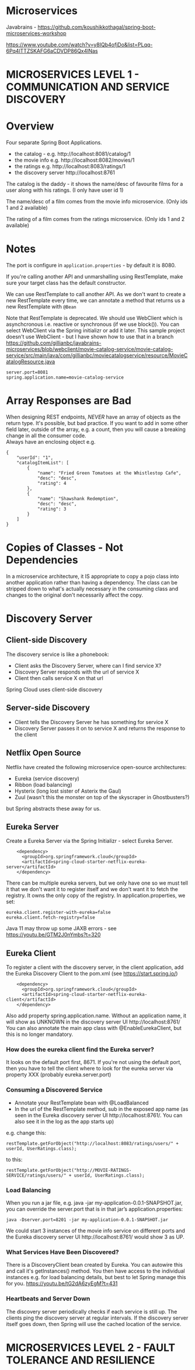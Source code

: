# Microservices

Javabrains - https://github.com/koushikkothagal/spring-boot-microservices-workshop

https://www.youtube.com/watch?v=y8IQb4ofjDo&list=PLqq-6Pq4lTTZSKAFG6aCDVDP86Qx4lNas

# MICROSERVICES LEVEL 1 - COMMUNICATION AND SERVICE DISCOVERY

# Overview

Four separate Spring Boot Applications.  
* the catalog - e.g. http://localhost:8081/catalog/1     
* the movie info e.g. http://localhost:8082/movies/1
* the ratings e.g. http://localhost:8083/ratings/1
* the discovery server http://localhost:8761

The catalog is the daddy - it shows the name/desc of favourite films for a user along with his ratings.  (I only have user id 1)

The name/desc of a film comes from the movie info microservice.  (Only ids 1 and 2 available)

The rating of a film comes from the ratings microservice.  (Only ids 1 and 2 available)

# Notes
The port is configure in `application.properties` - by default it is 8080.

If you're calling another API and unmarshalling using RestTemplate, make sure your target class has the default constructor.

We can use RestTemplate to call another API.  As we don't want to create a new RestTemplate every time, we can annotate a method that returns us a new RestTemplate with `@Bean`

Note that RestTemplate is deprecated.  We should use WebClient which is asynchcronous i.e. reactive or synchronous (if we use block()).  You can select WebClient via the Spring initializr or add it later.  This sample project doesn't use WebClient - but I have shown how to use that in a branch https://github.com/gillianbc/javabrains-microservices/blob/webclient/movie-catalog-service/movie-catalog-service/src/main/java/com/gillianbc/moviecatalogservice/resource/MovieCatalogResource.java


```
server.port=8081
spring.application.name=movie-catalog-service
```

# Array Responses are Bad

When designing REST endpoints, *NEVER* have an array of objects as the return type.  It's possible, but bad practice.  If you want to add in some other field later, outside of the array, e.g. a count, then you will cause a breaking change in all the consumer code.  
Always have an enclosing object e.g.
```
{
    "userId": "1",
    "catalogItemList": [
        {
            "name": "Fried Green Tomatoes at the Whistlestop Cafe",
            "desc": "desc",
            "rating": 4
        },
        {
            "name": "Shawshank Redemption",
            "desc": "desc",
            "rating": 3
        }
    ]
}
```

# Copies of Classes - Not Dependencies

In a microservice architecture, it IS appropriate to copy a pojo class into another application rather than having a dependency.  The class can be stripped down to what's actually necessary in the consuming class and changes to the original don't necessarily affect the copy.  

# Discovery Server

## Client-side Discovery
The discovery service is like a phonebook:
* Client asks the Discovery Server, where can I find service X?
* Discovery Server responds with the url of service X
* Client then calls service X on that url

Spring Cloud uses client-side discovery

## Server-side Discovery

* Client tells the Discovery Server he has something for service X
* Discovery Server passes it on to service X and returns the response to the client

## Netflix Open Source

Netflix have created the following microservice open-source architectures:
* Eureka (service discovery)
* Ribbon (load balancing)
* Hysterix (long lost sister of Asterix the Gaul)
* Zuul (wasn't this the monster on top of the skyscraper in Ghostbusters?)

but Spring abstracts these away for us.

## Eureka Server

Create a Eureka Server via the Spring Initializr - select Eureka Server.
```
    <dependency>
      <groupId>org.springframework.cloud</groupId>
      <artifactId>spring-cloud-starter-netflix-eureka-server</artifactId>
    </dependency>
```

There can be multiple eureka servers, but we only have one so we must tell it that we don't want it to register itself and we don't want it to fetch the registry.  It owns the only copy of the registry.
In application.properties, we set:
``` 
eureka.client.register-with-eureka=false
eureka.client.fetch-registry=false
```
Java 11 may throw up some JAXB errors - see https://youtu.be/GTM2J0nYmbs?t=320

## Eureka Client
To register a client with the discovery server, in the client application, add the Eureka Discovery Client to the pom.xml (see https://start.spring.io/) 
```
    <dependency>
      <groupId>org.springframework.cloud</groupId>
      <artifactId>spring-cloud-starter-netflix-eureka-client</artifactId>
    </dependency>
```
Also add property spring.application.name.  Without an application name, it will show as UNKNOWN in the discovery server UI http://localhost:8761/
You can also annotate the main app class with @EnableEurekaClient, but this is no longer mandatory.

### How does the eureka client find the Eureka server?
It looks on the default port first, 8671.  If you're not using the default port, then you have to tell the client where to look for the eureka server via property XXX (probably eureka.server.port)

### Consuming a Discovered Service
* Annotate your RestTemplate bean with @LoadBalanced
* In the url of the RestTemplate method, sub in the exposed app name (as seen in the Eureka discovery server UI http://localhost:8761/.  You can also see it in the log as the app starts up)

e.g. change this:
```
restTemplate.getForObject("http://localhost:8083/ratings/users/" + userId, UserRatings.class);
```
to this:
```
restTemplate.getForObject("http://MOVIE-RATINGS-SERVICE/ratings/users/" + userId, UserRatings.class);
```

### Load Balancing
When you run a jar file, e.g.  java -jar my-application-0.0.1-SNAPSHOT.jar, you can override the server.port that is in that jar’s application.properties:
```
java -Dserver.port=8201 -jar my-application-0.0.1-SNAPSHOT.jar
```

We could start 3 instances of the movie info service on different ports and the Eureka discovery server UI http://localhost:8761/ would show 3 as UP.

### What Services Have Been Discovered?

There is a DiscoveryClient bean created by Eureka.  You can autowire this and call it's getInstances() method.  You then have access to the individual instances e.g. for load balancing details, but best to let Spring manage this for you.   https://youtu.be/tG2dA6zyEgM?t=431

### Heartbeats and Server Down
The discovery server periodically checks if each service is still up. The clients ping the discovery server at regular intervals.
If the discovery server itself goes down, then Spring will use the cached location of the service. 

# MICROSERVICES LEVEL 2 - FAULT TOLERANCE AND RESILIENCE
